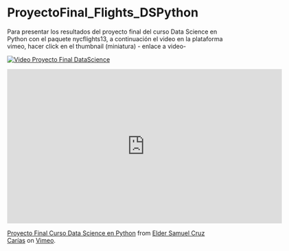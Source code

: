 # ProyectoFinal_Flights_DSPython
Para presentar los resultados del proyecto final del curso Data Science en Python con el paquete nycflights13, a continuación el video en la plataforma vimeo, hacer click en el thumbnail (miniatura) - enlace a video-


[![Video Proyecto Final DataScience](https://vumbnail.com/933327331.jpg)](https://vimeo.com/933327331)

<iframe src="https://vumbnail.com/933327331.jpg" width="640" height="360" frameborder="0" allow="autoplay; fullscreen; picture-in-picture" allowfullscreen></iframe>
<p><a href="https://vimeo.com/933327331">Proyecto Final Curso Data Science en Python</a> from <a href="https://vimeo.com/user218003702">Elder Samuel Cruz Car&iacute;as</a> on <a href="https://vimeo.com">Vimeo</a>.</p>
